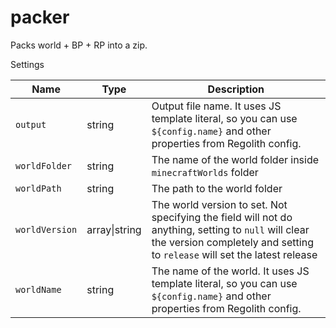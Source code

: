 # packer

Packs world + BP + RP into a zip.

Settings

| **Name**       | **Type**      | **Description**                                                                                                                                                                   |
|----------------|---------------|-----------------------------------------------------------------------------------------------------------------------------------------------------------------------------------|
| `output`       | string        | Output file name. It uses JS template literal, so you can use `${config.name}` and other properties from Regolith config.                                                         |
| `worldFolder`  | string        | The name of the world folder inside `minecraftWorlds` folder                                                                                                                      |
| `worldPath`    | string        | The path to the world folder                                                                                                                                                      |
| `worldVersion` | array\|string | The world version to set. Not specifying the field will not do anything, setting to `null` will clear the version completely and setting to `release` will set the latest release |
| `worldName`    | string        | The name of the world. It uses JS template literal, so you can use `${config.name}` and other properties from Regolith config.                                                    |